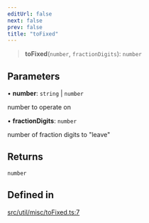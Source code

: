```yaml
---
editUrl: false
next: false
prev: false
title: "toFixed"
---
```


> **toFixed**(`number`, `fractionDigits`): `number`

## Parameters

• **number**: `string` \| `number`

number to operate on

• **fractionDigits**: `number`

number of fraction digits to "leave"

## Returns

`number`

## Defined in

[src/util/misc/toFixed.ts:7](https://github.com/fabricjs/fabric.js/blob/c093e29e73123dafcfa091ff4d5e04e690bb796e/src/util/misc/toFixed.ts#L7)
